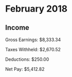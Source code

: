 # February 2018

## Income

Gross Earnings: $8,333.34

Taxes Withheld: $2,670.52

Deductions: $250.00

Net Pay: $5,412.82

